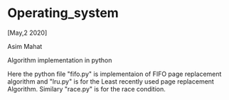 
# Operating_system
[May,2 2020]

Asim Mahat

Algorithm implementation in python

Here the python file "fifo.py" is implementaion of FIFO page replacement algorithm and "lru.py" is for the Least recently used page replacement Algorithm.
Similary "race.py" is for the race condition.
